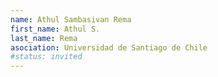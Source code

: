 ```yaml
---
name: Athul Sambasivan Rema
first_name: Athul S.
last_name: Rema
asociation: Universidad de Santiago de Chile
#status: invited
---
```

